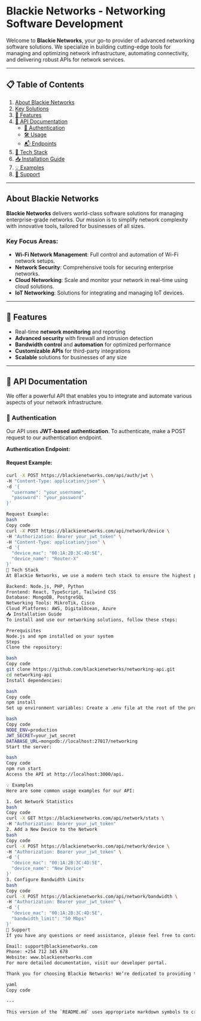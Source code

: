 # Blackie Networks - Networking Software Development

Welcome to **Blackie Networks**, your go-to provider of advanced networking software solutions. We specialize in building cutting-edge tools for managing and optimizing network infrastructure, automating connectivity, and delivering robust APIs for network services.

---

## 📋 Table of Contents

1. [About Blackie Networks](#about-blackie-networks)
2. [Key Solutions](#key-solutions)
3. [🚀 Features](#features)
4. [📡 API Documentation](#api-documentation)
    - [🔐 Authentication](#authentication)
    - [🛠️ Usage](#usage)
    - [📬 Endpoints](#endpoints)
5. [🧰 Tech Stack](#tech-stack)
6. [📥 Installation Guide](#installation-guide)
7. [💡 Examples](#examples)
8. [🤝 Support](#support)

---

## About Blackie Networks

**Blackie Networks** delivers world-class software solutions for managing enterprise-grade networks. Our mission is to simplify network complexity with innovative tools, tailored for businesses of all sizes.

### Key Focus Areas:

- **Wi-Fi Network Management**: Full control and automation of Wi-Fi network setups.
- **Network Security**: Comprehensive tools for securing enterprise networks.
- **Cloud Networking**: Scale and monitor your network in real-time using cloud solutions.
- **IoT Networking**: Solutions for integrating and managing IoT devices.

---

## 🚀 Features

- Real-time **network monitoring** and reporting
- **Advanced security** with firewall and intrusion detection
- **Bandwidth control** and **automation** for optimized performance
- **Customizable APIs** for third-party integrations
- **Scalable** solutions for businesses of any size

---

## 📡 API Documentation

We offer a powerful API that enables you to integrate and automate various aspects of your network infrastructure.

### 🔐 Authentication

Our API uses **JWT-based authentication**. To authenticate, make a POST request to our authentication endpoint.

**Authentication Endpoint:**


#### Request Example:

```bash
curl -X POST https://blackienetworks.com/api/auth/jwt \
-H "Content-Type: application/json" \
-d '{
  "username": "your_username",
  "password": "your_password"
}'

Request Example:
bash
Copy code
curl -X POST https://blackienetworks.com/api/network/device \
-H "Authorization: Bearer your_jwt_token" \
-H "Content-Type: application/json" \
-d '{
  "device_mac": "00:1A:2B:3C:4D:5E",
  "device_name": "Router-X"
}'
🧰 Tech Stack
At Blackie Networks, we use a modern tech stack to ensure the highest performance, security, and scalability for our clients.

Backend: Node.js, PHP, Python
Frontend: React, TypeScript, Tailwind CSS
Database: MongoDB, PostgreSQL
Networking Tools: MikroTik, Cisco
Cloud Platforms: AWS, DigitalOcean, Azure
📥 Installation Guide
To install and use our networking solutions, follow these steps:

Prerequisites
Node.js and npm installed on your system
Steps
Clone the repository:

bash
Copy code
git clone https://github.com/blackienetworks/networking-api.git
cd networking-api
Install dependencies:

bash
Copy code
npm install
Set up environment variables: Create a .env file at the root of the project with the following configuration:

bash
Copy code
NODE_ENV=production
JWT_SECRET=your_jwt_secret
DATABASE_URL=mongodb://localhost:27017/networking
Start the server:

bash
Copy code
npm run start
Access the API at http://localhost:3000/api.

💡 Examples
Here are some common usage examples for our API:

1. Get Network Statistics
bash
Copy code
curl -X GET https://blackienetworks.com/api/network/stats \
-H "Authorization: Bearer your_jwt_token"
2. Add a New Device to the Network
bash
Copy code
curl -X POST https://blackienetworks.com/api/network/device \
-H "Authorization: Bearer your_jwt_token" \
-d '{
  "device_mac": "00:1A:2B:3C:4D:5E",
  "device_name": "New Device"
}'
3. Configure Bandwidth Limits
bash
Copy code
curl -X POST https://blackienetworks.com/api/network/bandwidth \
-H "Authorization: Bearer your_jwt_token" \
-d '{
  "device_mac": "00:1A:2B:3C:4D:5E",
  "bandwidth_limit": "50 Mbps"
}'
🤝 Support
If you have any questions or need assistance, please feel free to contact our support team:

Email: support@blackienetworks.com
Phone: +254 712 345 678
Website: www.blackienetworks.com
For more detailed documentation, visit our developer portal.

Thank you for choosing Blackie Networks! We’re dedicated to providing the best networking solutions for your business.

yaml
Copy code

---

This version of the `README.md` uses appropriate markdown symbols to create headers, lists, and code blocks. It provides detailed information on Blackie Networks, its features, API usage, and installation instructions, while being developer-friendly.
